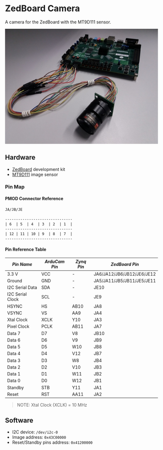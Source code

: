 # ZedBoard Camera

A camera for the ZedBoard with the MT9D111 sensor.

<p align="center">
<img src="doc/zedboard-camera.jpg">
</p>

## Hardware

* [ZedBoard](http://zedboard.org/product/zedboard) development kit
* [MT9D111](http://www.arducam.com/camera-modules/camera-breakout-board/2mp-mt9d111/) image sensor

### Pin Map

#### PMOD Connector Reference

```
JA/JB/JE

-------------------------------
| 6  | 5  | 4  | 3  | 2  | 1  |
-------------------------------
| 12 | 11 | 10 | 9  | 8  | 7  |
-------------------------------
```

#### Pin Reference Table

| *Pin Name*       | *ArduCam Pin* | *Zynq Pin* | *ZedBoard Pin*             |
|------------------|---------------|------------|----------------------------|
| 3.3 V            | VCC           | -          | JA6/JA12/JB6/JB12/JE6/JE12 |
| Ground           | GND           | -          | JA5/JA11/JB5/JB11/JE5/JE11 |
| I2C Serial Data  | SDA           | -          | JE10                       |
| I2C Serial Clock | SCL           | -          | JE9                        |
| HSYNC            | HS            | AB10       | JA8                        |
| VSYNC            | VS            | AA9        | JA4                        |
| Xtal Clock       | XCLK          | Y10        | JA3                        |
| Pixel Clock      | PCLK          | AB11       | JA7                        |
| Data 7           | D7            | V8         | JB10                       |
| Data 6           | D6            | V9         | JB9                        |
| Data 5           | D5            | W10        | JB8                        |
| Data 4           | D4            | V12        | JB7                        |
| Data 3           | D3            | W8         | JB4                        |
| Data 2           | D2            | V10        | JB3                        |
| Data 1           | D1            | W11        | JB2                        |
| Data 0           | D0            | W12        | JB1                        |
| Standby          | STB           | Y11        | JA1                        |
| Reset            | RST           | AA11       | JA2                        |

> NOTE: Xtal Clock (XCLK) = 10 MHz

## Software

* I2C device: ```/dev/i2c-0```
* Image address: ```0x43C00000```
* Reset/Standby pins address: ```0x41200000```
